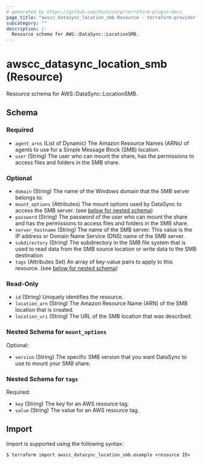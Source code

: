 ```yaml
---
# generated by https://github.com/hashicorp/terraform-plugin-docs
page_title: "awscc_datasync_location_smb Resource - terraform-provider-awscc"
subcategory: ""
description: |-
  Resource schema for AWS::DataSync::LocationSMB.
---
```


# awscc_datasync_location_smb (Resource)

Resource schema for AWS::DataSync::LocationSMB.



<!-- schema generated by tfplugindocs -->
## Schema

### Required

- `agent_arns` (List of Dynamic) The Amazon Resource Names (ARNs) of agents to use for a Simple Message Block (SMB) location.
- `user` (String) The user who can mount the share, has the permissions to access files and folders in the SMB share.

### Optional

- `domain` (String) The name of the Windows domain that the SMB server belongs to.
- `mount_options` (Attributes) The mount options used by DataSync to access the SMB server. (see [below for nested schema](#nestedatt--mount_options))
- `password` (String) The password of the user who can mount the share and has the permissions to access files and folders in the SMB share.
- `server_hostname` (String) The name of the SMB server. This value is the IP address or Domain Name Service (DNS) name of the SMB server.
- `subdirectory` (String) The subdirectory in the SMB file system that is used to read data from the SMB source location or write data to the SMB destination
- `tags` (Attributes Set) An array of key-value pairs to apply to this resource. (see [below for nested schema](#nestedatt--tags))

### Read-Only

- `id` (String) Uniquely identifies the resource.
- `location_arn` (String) The Amazon Resource Name (ARN) of the SMB location that is created.
- `location_uri` (String) The URL of the SMB location that was described.

<a id="nestedatt--mount_options"></a>
### Nested Schema for `mount_options`

Optional:

- `version` (String) The specific SMB version that you want DataSync to use to mount your SMB share.


<a id="nestedatt--tags"></a>
### Nested Schema for `tags`

Required:

- `key` (String) The key for an AWS resource tag.
- `value` (String) The value for an AWS resource tag.

## Import

Import is supported using the following syntax:

```shell
$ terraform import awscc_datasync_location_smb.example <resource ID>
```
